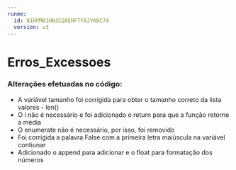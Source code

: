 ```yaml
---
runme:
  id: 01HPM81HN3CQXEHFTF0JYKBC74
  version: v3
---
```


# Erros_Excessoes

### Alterações efetuadas no código:

- A variável tamanho foi corrigida para obter o tamanho correto da lista valores - len()
- O i não é necessário e foi adicionado o return para que a função retorne a média
- O enumerate não é necessário, por isso, foi removido
- Foi corrigida a palavra False com a primeira letra maiúscula na variável contiunar
- Adicionado o append para adicionar e o float para formatação dos números